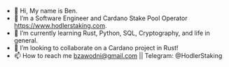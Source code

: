 - 👋 Hi, My name is Ben.
- 👀 I’m a Software Engineer and Cardano Stake Pool Operator https://www.hodlerstaking.com.
- 🌱 I’m currently learning Rust, Python, SQL, Cryptography, and life in general.
- 💞️ I’m looking to collaborate on a Cardano project in Rust!
- 📫 How to reach me bzawodni@gmail.com || Telegram: @HodlerStaking


